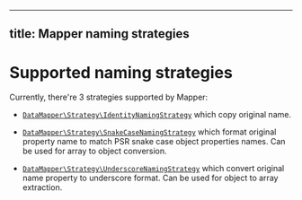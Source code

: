 
---
title: Mapper naming strategies
---

# Supported naming strategies

Currently, there're 3 strategies supported by Mapper:

* [`DataMapper\Strategy\IdentityNamingStrategy`](https://github.com/vklymniuk/dto-mapper/blob/master/src/NamingStrategy/IdentityNamingStrategy.php)
which copy original name.

* [`DataMapper\Strategy\SnakeCaseNamingStrategy`](https://github.com/vklymniuk/dto-mapper/blob/master/src/NamingStrategy/SnakeCaseNamingStrategy.php)
which format original property name to match PSR snake case object properties names. Can be used for array to object conversion.

* [`DataMapper\Strategy\UnderscoreNamingStrategy`](https://github.com/vklymniuk/dto-mapper/blob/master/src/NamingStrategy/UnderscoreNamingStrategy.php)
which convert original name property to underscore format. Can be used for object to array extraction.

